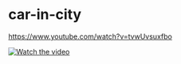 # car-in-city

https://www.youtube.com/watch?v=tvwUvsuxfbo


[![Watch the video](https://logos-world.net/wp-content/uploads/2021/11/Unity-New-Logo.png)](https://www.youtube.com/watch?v=tvwUvsuxfbo)
